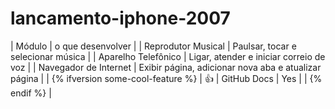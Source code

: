 # lancamento-iphone-2007

| Módulo | o que desenvolver |
| Reprodutor Musical | Paulsar, tocar e selecionar música |
| Aparelho Telefônico | Ligar, atender e iniciar correio de voz |
| Navegador de Internet | Exibir página, adicionar nova aba e atualizar página |
| {% ifversion some-cool-feature %} | 👍
| GitHub Docs | Yes |
| {% endif %} |
